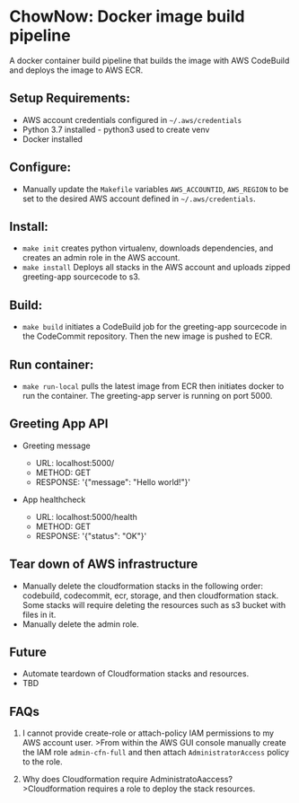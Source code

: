 # ChowNow: Docker image build pipeline

A docker container build pipeline that builds
the image with AWS CodeBuild and deploys the image to AWS ECR. 

## Setup Requirements:
* AWS account credentials configured in `~/.aws/credentials`
* Python 3.7 installed - python3 used to create venv
* Docker installed

## Configure:
* Manually update the `Makefile` variables `AWS_ACCOUNTID`, `AWS_REGION` to be set to the desired AWS account defined in `~/.aws/credentials`.

## Install:
* `make init` creates python virtualenv, downloads dependencies, and creates an admin role in the AWS account.
* `make install` Deploys all stacks in the AWS account and uploads zipped greeting-app sourcecode to s3.

## Build:
* `make build` initiates a CodeBuild job for the greeting-app sourcecode in the CodeCommit repository. Then the new image is pushed to ECR.

## Run container:
* `make run-local` pulls the latest image from ECR then initiates docker to run the container. The greeting-app server is running on port 5000.


## Greeting App API
- Greeting message 
    * URL: localhost:5000/ 
    * METHOD: GET 
    * RESPONSE: '{"message": "Hello world!"}' 

- App healthcheck
    * URL: localhost:5000/health
    * METHOD: GET 
    * RESPONSE: '{"status": "OK"}'


## Tear down of AWS infrastructure
* Manually delete the cloudformation stacks in the following order: codebuild, codecommit, ecr,
storage, and then cloudformation stack. Some stacks will require 
deleting the resources such as s3 bucket with files in it. 
* Manually delete the admin role.


## Future
* Automate teardown of Cloudformation stacks and resources. 
* TBD

## FAQs

1. I cannot provide create-role or attach-policy IAM permissions to my AWS account user. >From within the AWS GUI console manually create the IAM role `admin-cfn-full` and then attach `AdministratorAccess` policy to the role.

2. Why does Cloudformation require AdministratoAaccess? >Cloudformation requires a role to deploy the stack resources. 
